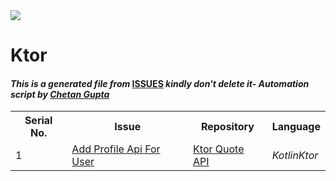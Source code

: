 <!DOCTYPE html>
<html><head><link href="../../.meta/style.css" rel="stylesheet"></head><body><img src="https://github.com/ch8n/Hacktoberfest2021/blob/main/assets/logo.png?raw=true" class="center"><h1>Ktor</h1><h4><em>This is a generated file from </em><a href="../../ISSUES.md">ISSUES</a><em> kindly don't delete it</em><em>- Automation script by <a href="https://chetangupta.net/about" target="_blank">Chetan Gupta</a></em></h4><table><tr><th>Serial No.</th><th>Issue</th><th>Repository</th><th>Language</th></tr><tr><td>1</td><td><a href="https://github.com/shmehdi01/quote_api_ktor/issues" target="_blank">Add Profile Api For User</a></td><td><a href="https://github.com/shmehdi01/quote_api_ktor" target="_blank">Ktor Quote API</a></td><td><em>Kotlin</em><em>Ktor</em></td></tr></table></body></html>